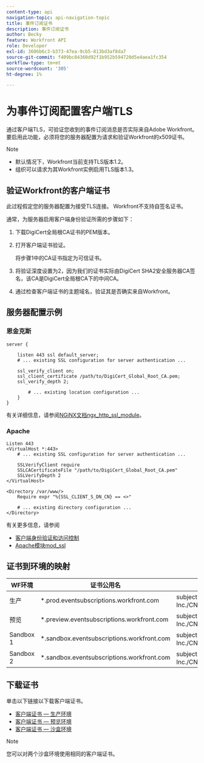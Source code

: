 ```yaml
---
content-type: api
navigation-topic: api-navigation-topic
title: 事件订阅证书
description: 事件订阅证书
author: Becky
feature: Workfront API
role: Developer
exl-id: 3606b6c3-b373-47ea-9cb5-813bd3af8da7
source-git-commit: f409bc84360d92f1b952b594720d5e4aea1fc354
workflow-type: tm+mt
source-wordcount: '305'
ht-degree: 1%

---
```


# 为事件订阅配置客户端TLS

<!--Configuring Client TLS for Event Subscription
Steps to Verify Workfront's Client Certificate
Examples for Server configuration
NGINX
Apache
Certificate to Environment Mapping
Certificates
Production
Preview
Sandbox 1
Sandbox 2
-->

通过客户端TLS，可验证您收到的事件订阅消息是否实际来自Adobe Workfront。 要启用此功能，必须将您的服务器配置为请求和验证Workfront的x509证书。

>[!NOTE]
>
>* 默认情况下，Workfront当前支持TLS版本1.2。
>* 组织可以请求为其Workfront实例启用TLS版本1.3。


## 验证Workfront的客户端证书

此过程假定您的服务器配置为接受TLS连接。 Workfront不支持自签名证书。

通常，为服务器启用客户端身份验证所需的步骤如下：

1. 下载DigiCert全局根CA证书的PEM版本。
1. 打开客户端证书验证。

   将步骤1中的CA证书指定为可信证书。

1. 将验证深度设置为2，因为我们的证书实际由DigiCert SHA2安全服务器CA签名，该CA是DigiCert全局根CA下的中间CA。
1. 通过检查客户端证书的主题域名，验证其是否确实来自Workfront。

## 服务器配置示例

### 恩金克斯

```
server {

    listen 443 ssl default_server;
    # ... existing SSL configuration for server authentication ...

    ssl_verify_client on;
    ssl_client_certificate /path/to/DigiCert_Global_Root_CA.pem;
    ssl_verify_depth 2;

        # ... existing location configuration ...
    }
}
```

有关详细信息，请参阅[NGiNX文档ngx_http_ssl_module](https://nginx.org/en/docs/http/ngx_http_ssl_module.html)。

### Apache

```
Listen 443
<VirtualHost *:443>
    # ... existing SSL configuration for server authentication ...

    SSLVerifyClient require
    SSLCACertificateFile "/path/to/DigiCert_Global_Root_CA.pem"
    SSLVerifyDepth 2
</VirtualHost>

<Directory /var/www/>
    Require expr "%{SSL_CLIENT_S_DN_CN} == <>"

    # ... existing directory configuration ...
</Directory>
```

有关更多信息，请参阅

* [客户端身份验证和访问控制](https://httpd.apache.org/docs/2.4/ssl/ssl_howto.html#accesscontrol)
* [Apache模块mod_ssl](https://httpd.apache.org/docs/2.4/mod/mod_ssl.html)
 

## 证书到环境的映射

| WF环境 | 证书公用名 | 证书主题(DN) |
| -- | -- | -- |
| 生产 | *.prod.eventsubscriptions.workfront.com | subject= /C=US/ST=Utah/L=Lehi/O=Workfront， Inc./CN=*.prod.eventsubscriptions.workfront.com |
| 预览 | *.preview.eventsubscriptions.workfront.com | subject= /C=US/ST=Utah/L=Lehi/O=Workfront， Inc./CN=*.preview.eventsubscriptions.workfront.com |
| Sandbox 1 | *.sandbox.eventsubscriptions.workfront.com | subject= /C=US/ST=Utah/L=Lehi/O=Workfront， Inc./CN=*.sandbox.eventsubscriptions.workfront.com |
| Sandbox 2 | *.sandbox.eventsubscriptions.workfront.com | subject= /C=US/ST=Utah/L=Lehi/O=Workfront， Inc./CN=*.sandbox.eventsubscriptions.workfront.com |

## 下载证书

单击以下链接以下载客户端证书。

* [客户端证书 — 生产环境](assets/prod-environment-nov-2024.crt)
* [客户端证书 — 预览环境](assets/preview-environment-nov-2024.crt)
* [客户端证书 — 沙盒环境](assets/sandbox-environment-nov-2024.crt)

>[!NOTE]
>
>您可以对两个沙盒环境使用相同的客户端证书。
